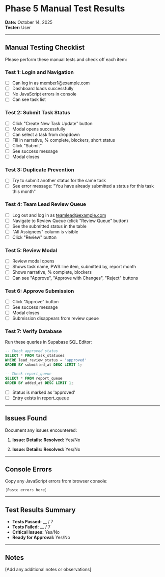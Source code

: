 # Phase 5 Manual Test Results

**Date:** October 14, 2025  
**Tester:** User

---

## Manual Testing Checklist

Please perform these manual tests and check off each item:

### Test 1: Login and Navigation
- [ ] Can log in as member1@example.com
- [ ] Dashboard loads successfully
- [ ] No JavaScript errors in console
- [ ] Can see task list

### Test 2: Submit Task Status
- [ ] Click "Create New Task Update" button
- [ ] Modal opens successfully
- [ ] Can select a task from dropdown
- [ ] Fill in narrative, % complete, blockers, short status
- [ ] Click "Submit"
- [ ] See success message
- [ ] Modal closes

### Test 3: Duplicate Prevention
- [ ] Try to submit another status for the same task
- [ ] See error message: "You have already submitted a status for this task this month"

### Test 4: Team Lead Review Queue
- [ ] Log out and log in as teamlead@example.com
- [ ] Navigate to Review Queue (click "Review Queue" button)
- [ ] See the submitted status in the table
- [ ] "All Assignees" column is visible
- [ ] Click "Review" button

### Test 5: Review Modal
- [ ] Review modal opens
- [ ] Shows task name, PWS line item, submitted by, report month
- [ ] Shows narrative, % complete, blockers
- [ ] Can see "Approve", "Approve with Changes", "Reject" buttons

### Test 6: Approve Submission
- [ ] Click "Approve" button
- [ ] See success message
- [ ] Modal closes
- [ ] Submission disappears from review queue

### Test 7: Verify Database
Run these queries in Supabase SQL Editor:

```sql
-- Check approved status
SELECT * FROM task_statuses 
WHERE lead_review_status = 'approved' 
ORDER BY submitted_at DESC LIMIT 1;

-- Check report_queue
SELECT * FROM report_queue 
ORDER BY added_at DESC LIMIT 1;
```

- [ ] Status is marked as 'approved'
- [ ] Entry exists in report_queue

---

## Issues Found

Document any issues encountered:

1. **Issue:** 
   **Details:** 
   **Resolved:** Yes/No

2. **Issue:** 
   **Details:** 
   **Resolved:** Yes/No

---

## Console Errors

Copy any JavaScript errors from browser console:

```
[Paste errors here]
```

---

## Test Results Summary

- **Tests Passed:** __ / 7
- **Tests Failed:** __ / 7
- **Critical Issues:** Yes/No
- **Ready for Approval:** Yes/No

---

## Notes

[Add any additional notes or observations]
